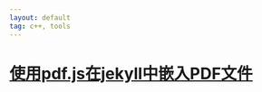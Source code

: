 ```yaml
---
layout: default
tag: c++, tools
---
```


[使用pdf.js在jekyll中嵌入PDF文件](/js/web/viewer.html?file=%2Fpdf_posts/使用pdf.js在jekyll中嵌入PDF文件.pdf)
====




